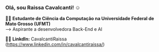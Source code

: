 ### Olá, sou Raissa Cavalcanti! ☺️

👩‍🎓 **Estudante de Ciência da Computação na Universidade Federal de Mato Grosso (UFMT)**         
--> Aspirante a desenvolvedora Back-End e AI

👩‍💻 **Linkdln:** CavalcantiRaissa
(https://www.linkedin.com/in/cavalcantiraissa/)
